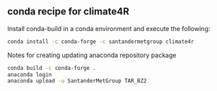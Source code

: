 
## conda recipe for climate4R

Install conda-build in a conda environment and execute the following:

```bash
conda install -c conda-forge -c santandermetgroup climate4r
```

Notes for creating updating anaconda repository package
```bash
conda build -c conda-forge .
anaconda login
anaconda upload -u SantanderMetGroup TAR_BZ2
```
